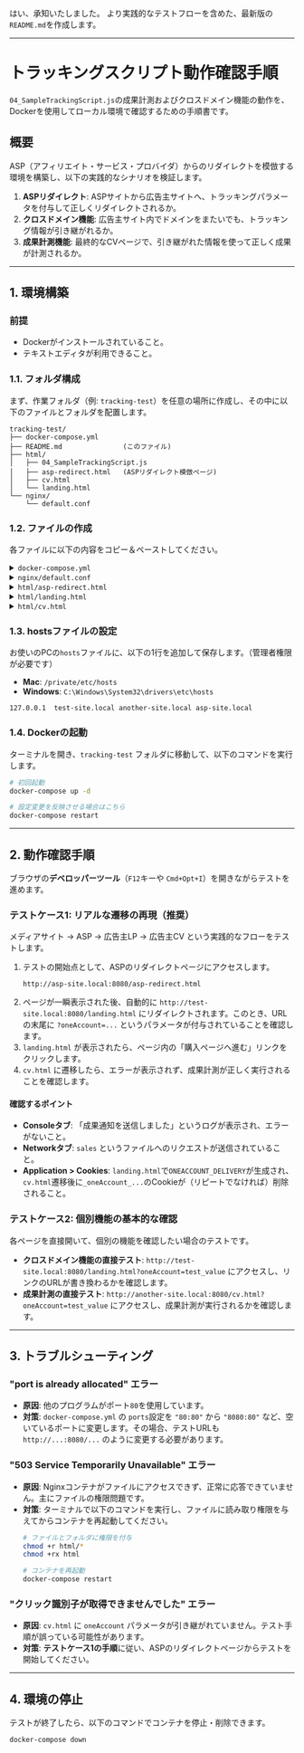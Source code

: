 はい、承知いたしました。
より実践的なテストフローを含めた、最新版の`README.md`を作成します。

-----

# トラッキングスクリプト動作確認手順

`04_SampleTrackingScript.js`の成果計測およびクロスドメイン機能の動作を、Dockerを使用してローカル環境で確認するための手順書です。

## 概要

ASP（アフィリエイト・サービス・プロバイダ）からのリダイレクトを模倣する環境を構築し、以下の実践的なシナリオを検証します。

1.  **ASPリダイレクト**: ASPサイトから広告主サイトへ、トラッキングパラメータを付与して正しくリダイレクトされるか。
2.  **クロスドメイン機能**: 広告主サイト内でドメインをまたいでも、トラッキング情報が引き継がれるか。
3.  **成果計測機能**: 最終的なCVページで、引き継がれた情報を使って正しく成果が計測されるか。

-----

## 1. 環境構築

### 前提

  * Dockerがインストールされていること。
  * テキストエディタが利用できること。

### 1.1. フォルダ構成

まず、作業フォルダ（例: `tracking-test`）を任意の場所に作成し、その中に以下のファイルとフォルダを配置します。

```
tracking-test/
├── docker-compose.yml
├── README.md               (このファイル)
├── html/
│   ├── 04_SampleTrackingScript.js
│   ├── asp-redirect.html   (ASPリダイレクト模倣ページ)
│   ├── cv.html
│   └── landing.html
└── nginx/
    └── default.conf
```

### 1.2. ファイルの作成

各ファイルに以下の内容をコピー＆ペーストしてください。

<details>
<summary><code>docker-compose.yml</code></summary>

```yaml
services:
  web:
    image: nginx:latest
    ports:
      - "8080:80"
    volumes:
      - ./html:/usr/share/nginx/html
      - ./nginx/default.conf:/etc/nginx/conf.d/default.conf
```

</details>

<details>
<summary><code>nginx/default.conf</code></summary>

```nginx
server {
    listen 80;
    server_name test-site.local;

    location / {
        root /usr/share/nginx/html;
        index index.html;
    }
}

server {
    listen 80;
    server_name another-site.local;

    location / {
        root /usr/share/nginx/html;
        index index.html;
    }
}

server {
    listen 80;
    server_name asp-site.local;

    location / {
        root /usr/share/nginx/html;
        index index.html;
    }
}
```

</details>

<details>
<summary><code>html/asp-redirect.html</code> </summary>

```html
<!DOCTYPE html>
<html lang="ja">
<head>
    <meta charset="UTF-8">
    <title>ASP Redirecting...</title>
</head>
<body>
    <p>ASPサイトから広告主サイトへリダイレクトしています...</p>
    <script>
        // クリックを識別するための一意なパラメータを生成
        const oneAccountValue = 'click-' + Date.now() + '-' + Math.random().toString(36).substring(2);

        // 広告主サイトのLPへ、パラメータを付与してリダイレクト
        const destinationUrl = `http://test-site.local:8080/landing.html?oneAccount=${oneAccountValue}`;
        
        // 画面にリダイレクト先URLを表示
        document.body.innerHTML += `<p><b>リダイレクト先:</b> ${destinationUrl}</p>`;

        // 0.5秒後にリダイレクトを実行
        setTimeout(() => {
            window.location.replace(destinationUrl);
        }, 500);
    </script>
</body>
</html>
```

</details>

<details>
<summary><code>html/landing.html</code></summary>

```html
<!DOCTYPE html>
<html lang="ja">
<head>
    <meta charset="UTF-8">
    <title>Landing Page</title>
    <script src="04_SampleTrackingScript.js"></script>
</head>
<body>
    <h1>Landing Page (test-site.local)</h1>
    <p>下のリンクをクリックして、別ドメインのCVページに移動します。</p>

    <a href="http://another-site.local:8080/cv.html">購入ページへ進む (another-site.local)</a>

</body>
</html>
```

</details>

<details>
<summary><code>html/cv.html</code></summary>

```html
<!DOCTYPE html>
<html lang="ja">
<head>
    <meta charset="UTF-8">
    <title>CV Page</title>
    <script src="04_SampleTrackingScript.js"></script>
</head>
<body>
    <h1>CV Page (購入完了)</h1>
    <p>このページで成果が計測されます。</p>

    <span id="oneAccountSales"></span>

    <script>
        // ページの読み込みが完了したら、oneAccountSales関数を実行
        window.onload = function() {
            oneAccountSales({
                pid: 's00000000000001', // 15文字のプログラムID
                items: [
                    {
                        code: 'item-001',
                        price: 1000,
                        quantity: 2
                    },
                    {
                        code: 'item-002',
                        price: 500,
                        quantity: 1
                    }
                ],
                order_number: 'ORDER-12345',
                total_price: 2500, // 合計金額
                currency: 'JPY'
            });
        };
    </script>
</body>
</html>
```

</details>

### 1.3. hostsファイルの設定

お使いのPCの`hosts`ファイルに、以下の1行を追加して保存します。（管理者権限が必要です）

  * **Mac**: `/private/etc/hosts`
  * **Windows**: `C:\Windows\System32\drivers\etc\hosts`

<!-- end list -->

```
127.0.0.1  test-site.local another-site.local asp-site.local
```

### 1.4. Dockerの起動

ターミナルを開き、`tracking-test` フォルダに移動して、以下のコマンドを実行します。

```bash
# 初回起動
docker-compose up -d

# 設定変更を反映させる場合はこちら
docker-compose restart
```

-----

## 2. 動作確認手順

ブラウザの**デベロッパーツール**（`F12`キーや `Cmd+Opt+I`）を開きながらテストを進めます。

### テストケース1: リアルな遷移の再現（推奨）

メディアサイト → ASP → 広告主LP → 広告主CV という実践的なフローをテストします。

1.  テストの開始点として、ASPのリダイレクトページにアクセスします。
    ```
    http://asp-site.local:8080/asp-redirect.html
    ```
2.  ページが一瞬表示された後、自動的に `http://test-site.local:8080/landing.html` にリダイレクトされます。このとき、URLの末尾に `?oneAccount=...` というパラメータが付与されていることを確認します。
3.  `landing.html` が表示されたら、ページ内の「購入ページへ進む」リンクをクリックします。
4.  `cv.html` に遷移したら、エラーが表示されず、成果計測が正しく実行されることを確認します。

#### 確認するポイント

  * **Consoleタブ**: 「成果通知を送信しました」というログが表示され、エラーがないこと。
  * **Networkタブ**: `sales` というファイルへのリクエストが送信されていること。
  * **Application > Cookies**: `landing.html`で`ONEACCOUNT_DELIVERY`が生成され、`cv.html`遷移後に`_oneAccount_...`のCookieが（リピートでなければ）削除されること。

### テストケース2: 個別機能の基本的な確認

各ページを直接開いて、個別の機能を確認したい場合のテストです。

  * **クロスドメイン機能の直接テスト**:
    `http://test-site.local:8080/landing.html?oneAccount=test_value` にアクセスし、リンクのURLが書き換わるかを確認します。
  * **成果計測の直接テスト**:
    `http://another-site.local:8080/cv.html?oneAccount=test_value` にアクセスし、成果計測が実行されるかを確認します。

-----

## 3. トラブルシューティング

### "port is already allocated" エラー

  * **原因**: 他のプログラムがポート`80`を使用しています。
  * **対策**: `docker-compose.yml` の `ports`設定を `"80:80"` から `"8080:80"` など、空いているポートに変更します。その場合、テストURLも `http://...:8080/...` のように変更する必要があります。

### "503 Service Temporarily Unavailable" エラー

  * **原因**: Nginxコンテナがファイルにアクセスできず、正常に応答できていません。主にファイルの権限問題です。
  * **対策**: ターミナルで以下のコマンドを実行し、ファイルに読み取り権限を与えてからコンテナを再起動してください。
    ```bash
    # ファイルとフォルダに権限を付与
    chmod +r html/*
    chmod +rx html

    # コンテナを再起動
    docker-compose restart
    ```

### "クリック識別子が取得できませんでした" エラー

  * **原因**: `cv.html` に `oneAccount` パラメータが引き継がれていません。テスト手順が誤っている可能性があります。
  * **対策**: **テストケース1の手順**に従い、ASPのリダイレクトページからテストを開始してください。

-----

## 4. 環境の停止

テストが終了したら、以下のコマンドでコンテナを停止・削除できます。

```bash
docker-compose down
```